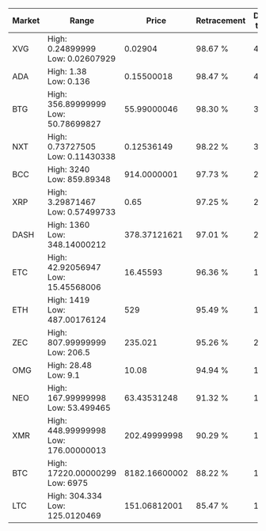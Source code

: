 | Market | Range | Price| Retracement | Doubles to 50% |
| --- | --- | --- | --- | --- |
| XVG | High: 0.24899999<br />Low: 0.02607929 | 0.02904 | 98.67 % | 4.74 |
| ADA | High: 1.38<br />Low: 0.136 | 0.15500018 | 98.47 % | 4.89 |
| BTG | High: 356.89999999<br />Low: 50.78699827 | 55.99000046 | 98.30 % | 3.64 |
| NXT | High: 0.73727505<br />Low: 0.11430338 | 0.12536149 | 98.22 % | 3.40 |
| BCC | High: 3240<br />Low: 859.89348 | 914.0000001 | 97.73 % | 2.24 |
| XRP | High: 3.29871467<br />Low: 0.57499733 | 0.65 | 97.25 % | 2.98 |
| DASH | High: 1360<br />Low: 348.14000212 | 378.37121621 | 97.01 % | 2.26 |
| ETC | High: 42.92056947<br />Low: 15.45568006 | 16.45593 | 96.36 % | 1.77 |
| ETH | High: 1419<br />Low: 487.00176124 | 529 | 95.49 % | 1.80 |
| ZEC | High: 807.99999999<br />Low: 206.5 | 235.021 | 95.26 % | 2.16 |
| OMG | High: 28.48<br />Low: 9.1 | 10.08 | 94.94 % | 1.86 |
| NEO | High: 167.99999998<br />Low: 53.499465 | 63.43531248 | 91.32 % | 1.75 |
| XMR | High: 448.99999998<br />Low: 176.00000013 | 202.49999998 | 90.29 % | 1.54 |
| BTC | High: 17220.00000299<br />Low: 6975 | 8182.16600002 | 88.22 % | 1.48 |
| LTC | High: 304.334<br />Low: 125.0120469 | 151.06812001 | 85.47 % | 1.42 |
